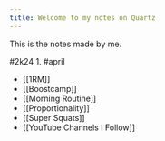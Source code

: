 ```yaml
---
title: Welcome to my notes on Quartz
---
```

This is the notes made by me.

#2k24 
	1. #april 

- [[1RM]]
- [[Boostcamp]]
- [[Morning Routine]]
- [[Proportionality]]
- [[Super Squats]]
- [[YouTube Channels I Follow]]



